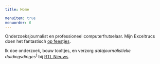 ```yaml
---
title: Home

menuitem: true
menuorder: 0
---
```





Onderzoeksjournalist en professioneel computerfrutselaar. Mijn Exceltrucs doen het fantastisch [op feestjes](https://speld.nl/2017/05/20/deze-exceltrucs-doen-het-goed-op-feestjes/).

Ik doe onderzoek, bouw tooltjes, en verzorg *datajournalistieke duidingsdinges*<sup>[1](https://www.geenstijl.nl/5146834/zo-stemde-nederland-1991-2019/)</sup> bij [RTL Nieuws]().




